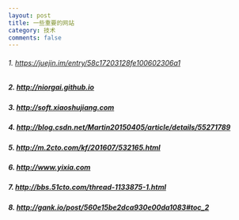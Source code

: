 ```yaml
---
layout: post
title: 一些重要的网站
category: 技术
comments: false
---
```


###### 1. <https://juejin.im/entry/58c17203128fe100602306a1>

##### 2. <http://niorgai.github.io>

##### 3. <http://soft.xiaoshujiang.com>

##### 4. <http://blog.csdn.net/Martin20150405/article/details/55271789>

##### 5. <http://m.2cto.com/kf/201607/532165.html>

##### 6. <http://www.yixia.com>

##### 7. <http://bbs.51cto.com/thread-1133875-1.html>

##### 8. <http://gank.io/post/560e15be2dca930e00da1083#toc_2>






